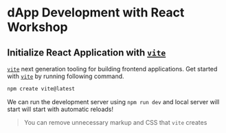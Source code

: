 # dApp Development with React Workshop

## Initialize React Application with [`vite`][vite]

[`vite`][vite] next generation tooling for building frontend applications. Get started with [`vite`][vite] by running following command.
```bash
npm create vite@latest
```
We can run the development server using `npm run dev` and local server will start will start with automatic reloads!

> You can remove unnecessary markup and CSS that `vite` creates

[vite]: https://vitejs.dev/
